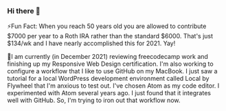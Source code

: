 ### Hi there 👋

<!--
**Sturke/Sturke** is a ✨ _special_ ✨ repository because its `README.md` (this file) appears on your GitHub profile.

Here are some ideas to get you started:

- 🔭 I’m currently working on ...
- 🌱 I’m currently learning ...
- 👯 I’m looking to collaborate on ...
- 🤔 I’m looking for help with ...
- 💬 Ask me about ...
- 📫 How to reach me: ...
- 😄 Pronouns: ...
- ⚡ Fun fact: ...
-->
⚡Fun Fact: When you reach 50 years old you are allowed to contribute $7000 per year to a Roth IRA rather than the standard $6000. That's just $134/wk and I have nearly accomplished this for 2021. Yay!

🔭I am currently (in December 2021) reviewing freecodecamp work and finishing up my Responsive Web Design certification. I'm also working to configure a workflow that I like to use GitHub on my MacBook. I just saw a tutorial for a local WordPress development environment called Local by Flywheel that I'm anxious to test out. I've chosen Atom as my code editor. I experimented with Atom several years ago. I just found that it integrates well with GitHub. So, I'm trying to iron out that workflow now.





